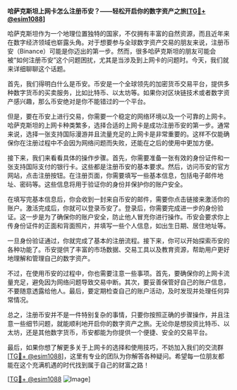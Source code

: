 **哈萨克斯坦上网卡怎么注册币安？——轻松开启你的数字资产之旅[[TG💪+ @esim1088](https://t.me/s/esim1088)]**

哈萨克斯坦作为一个地理位置独特的国家，不仅拥有丰富的自然资源，而且近年来在数字经济领域也崭露头角。对于想要参与全球数字资产交易的朋友来说，注册币安（Binance）可能是你迈出的第一步。然而，很多哈萨克斯坦的朋友可能会被“如何注册币安”这个问题困扰，尤其是当涉及到上网卡的问题时。今天，我们就来详细聊聊这个话题。

首先，我们得明白什么是币安。币安是一个全球领先的加密货币交易平台，提供多种数字货币的买卖服务，比如比特币、以太坊等。如果你对区块链技术或者数字资产感兴趣，那么币安绝对是你不能错过的一个平台。

但是，要在币安上进行交易，你需要一个稳定的网络环境以及一个可靠的上网卡。哈萨克斯坦的上网卡种类繁多，选择合适的上网卡是成功注册币安的第一步。通常来说，选择一张支持国际漫游并且流量充足的上网卡是非常重要的。这样不仅能确保你在注册过程中不会因为网络问题而失败，还能在之后的使用中更加方便。

接下来，我们来看看具体的操作步骤。首先，你需要准备一张有效的身份证件和一张支持国际支付的银行卡。这些都是注册币安的基本要求。然后，访问币安的官方网站，点击注册按钮。在注册页面，你需要填写一些基本信息，包括电子邮件地址、密码等。这些信息将用于验证你的身份并保护你的账户安全。

在填写完基本信息后，你会收到一封来自币安的邮件，需要你点击链接来激活你的账户。激活完成后，你就可以登录币安了。登录后，你需要完成进一步的身份验证。这一步是为了确保你的账户安全，防止他人冒充你进行操作。币安会要求你上传身份证件的正面和背面照片，并填写一些个人信息，如出生日期、居住地址等。

一旦身份验证通过，你就完成了基本的注册流程。接下来，你可以开始探索币安的各种功能了。币安提供了丰富的市场数据、交易工具以及教育资源，帮助用户更好地理解和管理自己的数字资产。

不过，在使用币安的过程中，你也需要注意一些事项。首先，要确保你的上网卡流量充足，避免因为网络问题导致交易中断。其次，要妥善保管好自己的账户信息，不要随意透露给他人。最后，要定期检查自己的账户活动，及时发现并处理任何异常情况。

总之，注册币安并不是一件特别复杂的事情，只要你按照正确的步骤操作，并且注意一些细节问题，就能顺利地开启你的数字资产之旅。无论你是想投资比特币、以太坊，还是其他数字货币，币安都能为你提供一个便捷、安全的交易平台。

最后，如果你想了解更多关于上网卡的选择和使用技巧，不妨加入我们的交流群[[TG💪+ @esim1088](https://t.me/s/esim1088)]，这里有专业的团队为你解答各种疑问。希望每一位朋友都能在这个充满机遇的时代找到属于自己的财富之路！

[[TG💪+ @esim1088](https://t.me/s/esim1088) ![Image](https://i.postimg.cc/4NQfJmqS/Snipaste-2025-05-13-00-14-12.png)]